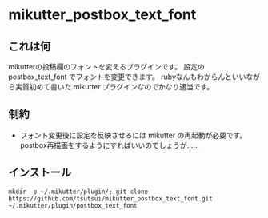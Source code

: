 mikutter_postbox_text_font
====

## これは何
mikutterの投稿欄のフォントを変えるプラグインです。
設定の postbox_text_font でフォントを変更できます。
rubyなんもわからんといいながら実質初めて書いた mikutter プラグインなのでかなり適当です。

## 制約
* フォント変更後に設定を反映させるには mikutter の再起動が必要です。
postbox再描画をするようにすればいいのでしょうが……

## インストール
```
mkdir -p ~/.mikutter/plugin/; git clone https://github.com/tsutsui/mikutter_postbox_text_font.git ~/.mikutter/plugin/postbox_text_font